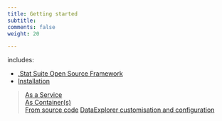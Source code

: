 ```yaml
---
title: Getting started
subtitle: 
comments: false
weight: 20

---
```


includes:

* [.Stat Suite Open Source Framework](/getting-started/framework)
* [Installation](/getting-started/installation)<br>
> [As a Service](/getting-started/installation/as-a-service)<br>
> [As Container(s)](/getting-started/installation/as-container)<br>
> [From source code](/getting-started/installation/from-source-code)
> [DataExplorer customisation and configuration](/getting-started/installation/de-customisation-configuration.md)

